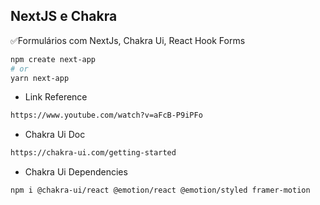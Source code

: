 ## NextJS e Chakra
✅Formulários com NextJs, Chakra Ui, React Hook Forms
```bash
npm create next-app
# or
yarn next-app
```

* Link Reference
```bash
https://www.youtube.com/watch?v=aFcB-P9iPFo
```

* Chakra Ui Doc
```bash
https://chakra-ui.com/getting-started
```

* Chakra Ui Dependencies
```bash
npm i @chakra-ui/react @emotion/react @emotion/styled framer-motion
```